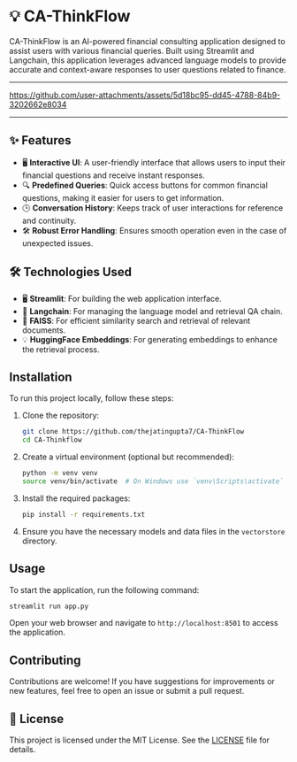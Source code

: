 # 💡 CA-ThinkFlow

CA-ThinkFlow is an AI-powered financial consulting application designed to assist users with various financial queries. Built using Streamlit and Langchain, this application leverages advanced language models to provide accurate and context-aware responses to user questions related to finance.

---

https://github.com/user-attachments/assets/5d18bc95-dd45-4788-84b9-3202662e8034

---

## ✨ Features

- 🖥️ **Interactive UI**: A user-friendly interface that allows users to input their financial questions and receive instant responses.
- 🔍 **Predefined Queries**: Quick access buttons for common financial questions, making it easier for users to get information.
- 🕒 **Conversation History**: Keeps track of user interactions for reference and continuity.
- 🛠️ **Robust Error Handling**: Ensures smooth operation even in the case of unexpected issues.

## 🛠️ Technologies Used

- 🖥️ **Streamlit**: For building the web application interface.
- 🔗 **Langchain**: For managing the language model and retrieval QA chain.
- 💾 **FAISS**: For efficient similarity search and retrieval of relevant documents.
- 💡 **HuggingFace Embeddings**: For generating embeddings to enhance the retrieval process.

## Installation

To run this project locally, follow these steps:

1. Clone the repository:
   ```bash
   git clone https://github.com/thejatingupta7/CA-ThinkFlow
   cd CA-Thinkflow
   ```

2. Create a virtual environment (optional but recommended):
   ```bash
   python -m venv venv
   source venv/bin/activate  # On Windows use `venv\Scripts\activate`
   ```

3. Install the required packages:
   ```bash
   pip install -r requirements.txt
   ```

4. Ensure you have the necessary models and data files in the `vectorstore` directory.

## Usage

To start the application, run the following command:

```bash
streamlit run app.py
```

Open your web browser and navigate to `http://localhost:8501` to access the application.

## Contributing

Contributions are welcome! If you have suggestions for improvements or new features, feel free to open an issue or submit a pull request.

## 📜 License

This project is licensed under the MIT License. See the [LICENSE](LICENSE) file for details.
